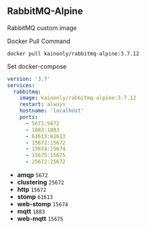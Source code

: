 ## RabbitMQ-Alpine

RabbitMQ custom image

Docker Pull Command

```shell
docker pull kainonly/rabbitmq-alpine:3.7.12
```

Set docker-compose

```yaml
version: '3.7'
services:
  rabbitmq:
    image: kainonly/rabbitmq-alpine:3.7.12
    restart: always
    hostname: 'localhost'
    ports:
      - 5672:5672
      - 1883:1883
      - 61613:61613
      - 15672:15672
      - 15674:15674
      - 15675:15675
      - 25672:25672
```

- **amqp** `5672`
- **clustering** `25672`
- **http** `15672`
- **stomp** `61613`
- **web-stomp** `15674`
- **mqtt** `1883`
- **web-mqtt** `15675`
